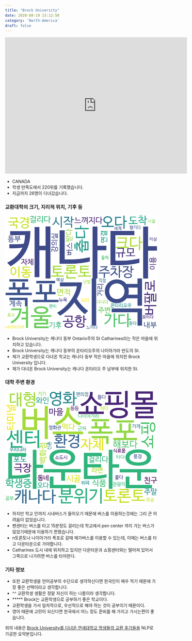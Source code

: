 ```yaml
---
title: "Brock University"
date: 2020-08-19 13:12:50
category: 'North-America'
draft: false
---
```


<iframe
width="600"
height="450"
frameborder="0" style="border:0"
src="https://www.google.com/maps/embed/v1/place?key=AIzaSyC9e1AME-pVmWC4hBpFdu5S4dKzyepa3HQ&q=Brock+University&center=43.1175731,-79.2476925&zoom=14" allowfullscreen>
</iframe>

* CANADA
* 학생 만족도에서 220위를 기록했습니다.
* 지금까지 26명이 다녀갔습니다. 

### 교환대학의 크기, 지리적 위치, 기후 등

![gen_info-WordCloud](../univ_wordclouds_okt/gen_info/CA000002_gen_info_okt.png)

* Brock University는 캐나다 동부 Ontario주의 St Catharines라는 작은 마을에 위치하고 있습니다.
* Brock University는 캐나다 동부의 온타리오주의 나이아가라 반도의 St.
* 제가 교환학생으로 다녀온 학교는 캐나다 동부 작은 마을에 위치한 Brock University 입니다.
* 제가 다녀온 Brock University는 캐나다 온타리오 주 남부에 위치한 St.


### 대학 주변 환경

![env_info-WordCloud](../univ_wordclouds_okt/env_info/CA000002_env_info_okt.png)

* 하지만 학교 안까지 시내버스가 들어오기 때문에 버스를 이용하는것에는 그리 큰 어려움이 없었습니다.
* 펜센터는 버스를 타고 15분정도 걸리는데 학교에서 pen center 까지 가는 버스가 많았기때문에 이용하기 편했습니다.
* n토론토나 나이아가라 폭포로 갈때 메가버스를 이용할 수 있는데, 이때는 버스를 타고 다운타운으로 가야합니다.
* Catharines 도시 내에 위치하고 있지만 다운타운과 쇼핑센터와는 떨어져 있어서 그쪽으로 나가려면 버스를 타야한다.


### 기타 정보

* 또한 교환학생을 언어공부의 수단으로 생각하신다면 한국인이 매우 적기 때문에 가장 좋은 선택이라고 생각합니다.
* ^^ 교환학생 생활은 정말 자신이 하는 나름이라 생각합니다.
* ***** Brock는 교환학생으로 공부하기 좋은 학교이다.
* 교환학생을 가서 일차적으로, 우선적으로 해야 하는 것이 공부이기 때문이다.
* 영어 때문에 고민이 되신다면 한국에서 어느 정도 준비를 해 가지고 가시는편이 좋습니다.


위의 내용은 [Brock University를 다녀온 연세대학교 학생들의 교환 후기들을](http://oia.yonsei.ac.kr/partner/expReport.asp?ucode=CA000002&bgbn=A) NLP로 가공한 요약본입니다. 
